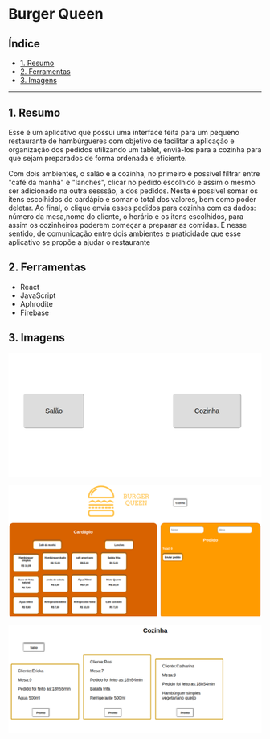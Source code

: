 # Burger Queen

## Índice

* [1. Resumo](#1-Resumo)
* [2. Ferramentas](#2-Ferramentas)
* [3. Imagens](#3-Imagens)


***

## 1. Resumo

 Esse é um aplicativo que possui uma interface feita para um pequeno restaurante de hambúrgueres com objetivo de facilitar a aplicação e organização dos pedidos utilizando um tablet, enviá-los para a cozinha para que sejam preparados de forma ordenada e eficiente.

 Com dois ambientes, o salão e a cozinha, no primeiro é possível filtrar entre "café da manhã" e "lanches", clicar no pedido escolhido e assim o mesmo ser adicionado na outra sesssão, a dos pedidos. Nesta é possível somar os itens escolhidos do cardápio e somar o total dos valores, bem como poder deletar. Ao final, o clique envia esses pedidos para cozinha com os dados: número da mesa,nome do cliente, o horário e os itens escolhidos, para assim os cozinheiros poderem começar a preparar as comidas. É nesse sentido, de comunicação entre dois ambientes e praticidade que esse aplicativo se propõe a ajudar o restaurante



## 2. Ferramentas

* React
* JavaScript
* Aphrodite
* Firebase

## 3. Imagens
![Home](src/Componentes/img/home.png)

![salao](src/Componentes/img/salao.png)

![cozinha](src/Componentes/img/cozinha.png)


